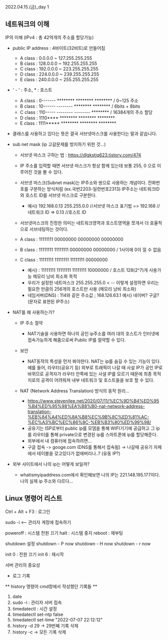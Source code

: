 2022.04.15.(금)_day 1

## 네트워크의 이해

IP의 이해 (IPv4 : 총 42억개의 주소를 할당가능)
- public IP address :  4바이트(32비트)로 만들어짐 
  - A class :    0.0.0.0 ~ 127.255.255.255
  - B class : 128.0.0.0 ~ 192.255.255.255
  - C class : 192.0.0.0 ~ 223.255.255.255
  - D class : 224.0.0.0 ~ 239.255.255.255
  - E class : 240.0.0.0 ~ 255.255.255.255

- ' - ' : 주소,        * : 호스트
  - A class : 0------- ******** ******** ********  / 0~125 주소
  - B class : 10------ -------- ******** ********  / 6bits + 8bits
  - C class : 110----- -------- -------- ******** / 16384개의 주소 할당
  - D class : 1110**** ******** ******** ********
  - E class : 1111***** ******** ******** ********

- 클래스를 사용하고 있다는 뜻은 결국 서브넷마스크를 사용한다는 말과 같습니다.

- sub net mask (ip 고갈문제를 방지하기 위한 것...)
	- 서브넷 마스크 구하는 법 : https://dlgkstjq623.tistory.com/474
	-  IP 주소를 입력할 때면 서브넷 마스크가 항상 함께 있는데 보통 255, 0 으로 이루어진 것을 볼 수 있다.
	- 서브넷 마스크(Subnet mask)는 IP주소와 쌍으로 사용하는 개념이다. 전화번호를 구분하는 방식처럼 (ex.국번2203-일련번호2313) IP주소는 네트워크ID와 호스트 ID를 서브넷 마스크로 구분한다.
		- 예시) 192.168.0.13 255.255.0.0 //서브넷 마스크 표기법
			=> 192.168 //네트워크 ID
			=> 0.13 //호스트 ID
	- 서브넷마스크의 진정한 의미는 네트워크영역과 호스트영역을 쪼개서 더 효율적으로 서브네팅하는 것이다.

  - A class : 11111111 00000000 00000000 00000000
  - B class : 11111111 11111111 00000000 00000000  / 1사이에 0이 낄 수 없음
  - C class : 11111111 11111111 11111111 00000000 

	- 예시)   : 11111111 11111111 11111111 10000000 / 호스트 128(2^7)개 사용가능 메모리 낭비 최소화 목적
	- 우리가 설정한 네트마스크 255.255.255.0 < -- 이렇게 설정하면 우리는 필요한 만큼의 256개의 호스트만 사용 (메모리 낭비 최소화)
	- 네임서버(DNS) : 114와 같은 주소값 ; 168.126.63.1 예시) 네이버? 구글? (문자로 표현된 IP주소)


- NAT를 왜 사용하는가?
  - IP 주소 절약
    - NAT기술을 사용하면 하나의 공인 ip주소를 여러 대의 호스트가 인터넷에 접속가능하게 해줌으로써 Public IP를 절약할 수 있다.
    
  - 보안
    - NAT동작의 특성을 먼저 봐야한다. NAT는 ip를 숨길 수 있는 기능이 있다. 예를 들어, 라우터(공유기 등) 외부로 트래픽이 나갈 때 사설 IP가 공인 IP로 바뀌므로 공격자가 라우터 안쪽에 있는 사설 IP를 모르기 때문에 최종 목적지로의 공격이 어려워져 내부 네트워크 및 호스트들을 보호 할 수 있다.

  - NAT (Network Address Translation) 방식의 동작 원리...
      - https://www.stevenjlee.net/2020/07/11/%EC%9D%B4%ED%95%B4%ED%95%98%EA%B8%B0-nat-network-address-translation-%EB%84%A4%ED%8A%B8%EC%9B%8C%ED%81%AC-%EC%A3%BC%EC%86%8C-%EB%B3%80%ED%99%98/
    - 공유기는 ISP로부터 public ip를 모뎀을 통해 WIFI기기에 공급하고 그 ip를 라우터를 통해 private으로 변경된 ip를 스마트폰에 ip를 할당해준다. 
    - 외부에서 내 컴퓨터에 접속하려면...
    - 구글 접속 -> googe.com (DNS를 통해서 접속됨) -> 나갈때 공유기 자체에서 테이블을 갖고있다가 없애버리나..? (유동 IP?)



- 외부 사이트에서 나의 ip는 어떻게 보일까?
  - whatismyipaddress.com에서 확인해보면 나의 IP는 221.148.195.177이다. 나의 실제 ip 주소와 다르다...




## Linux 명령어 리스트

Ctrl + Alt + F3 : 로그인 

sudo -i  <-- 관리자  계정에 접속하기

poweroff : 시스템 전원 끄기
halt : 시스템 중지
reboot : 재부팅

shutdown 설정
shutdown - P now
shutdown - H now
shutdown - r now


init 0 : 전원 끄기
init 6 : 재시작

서버 관리의 중요성
- 로그 기록

** history 명령어 cmd창에서 작성했던 기록들 **

1. date
2. sudo -i : 관리자 서버 접속
3. timedatectl  : 시간 설정
4. timedatectl set-ntp false
5. timedatectl set-time "2022-07-07 22:12:12"
6. history -d 29 -> 29번째 기록 삭제
7. history -c  -> 모든 기록 삭제
